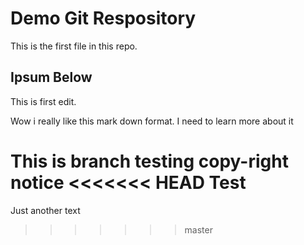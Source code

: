 # Demo Git Respository

This is the first file in this repo.

## Ipsum Below

This is first edit.

Wow i really like this mark down format. I need to learn more about it

This is branch testing
copy-right notice
<<<<<<< HEAD
Test
=======
Just another text
>>>>>>> master
